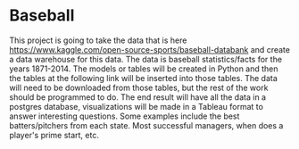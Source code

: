 # Baseball

This project is going to take the data that is here https://www.kaggle.com/open-source-sports/baseball-databank and create a data warehouse for this data. 
The data is baseball statistics/facts for the years 1871-2014. The models or tables will be created in Python and then the tables at the following link will be inserted into those tables.
The data will need to be downloaded from those tables, but the rest of the work should be programmed to do. The end result will have all the data in a postgres database, visualizations
will be made in a Tableau format to answer interesting questions. Some examples include the best batters/pitchers from each state. Most successful managers, when does a player's prime start, etc.
